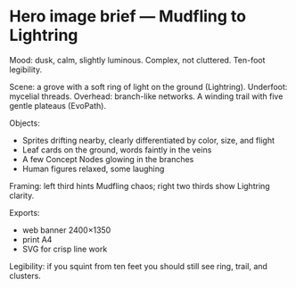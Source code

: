 # Hero image brief — Mudfling to Lightring

Mood: dusk, calm, slightly luminous. Complex, not cluttered. Ten-foot legibility.

Scene: a grove with a soft ring of light on the ground (Lightring). Underfoot: mycelial threads. Overhead: branch-like networks. A winding trail with five gentle plateaus (EvoPath).

Objects:
- Sprites drifting nearby, clearly differentiated by color, size, and flight
- Leaf cards on the ground, words faintly in the veins
- A few Concept Nodes glowing in the branches
- Human figures relaxed, some laughing

Framing: left third hints Mudfling chaos; right two thirds show Lightring clarity.

Exports:
- web banner 2400×1350
- print A4
- SVG for crisp line work

Legibility: if you squint from ten feet you should still see ring, trail, and clusters.

